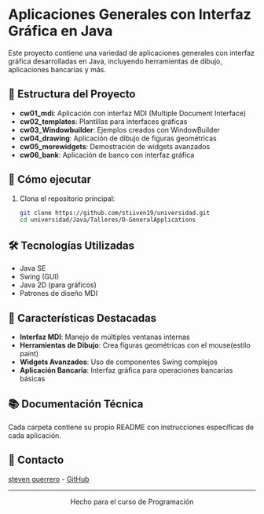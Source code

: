 # Aplicaciones Generales con Interfaz Gráfica en Java

Este proyecto contiene una variedad de aplicaciones generales con interfaz gráfica desarrolladas en Java, incluyendo herramientas de dibujo, aplicaciones bancarias y más.

## 📂 Estructura del Proyecto

- **cw01_mdi**: Aplicación con interfaz MDI (Multiple Document Interface)
- **cw02_templates**: Plantillas para interfaces gráficas
- **cw03_Windowbuilder**: Ejemplos creados con WindowBuilder
- **cw04_drawing**: Aplicación de dibujo de figuras geométricas
- **cw05_morewidgets**: Demostración de widgets avanzados
- **cw06_bank**: Aplicación de banco con interfaz gráfica

## 🚀 Cómo ejecutar

1. Clona el repositorio principal:
   ```bash
   git clone https://github.com/stiiven19/universidad.git
   cd universidad/Java/Talleres/D-GeneralApplications
   ```


## 🛠 Tecnologías Utilizadas

- Java SE
- Swing (GUI)
- Java 2D (para gráficos)
- Patrones de diseño MDI

## 📝 Características Destacadas

- **Interfaz MDI**: Manejo de múltiples ventanas internas
- **Herramientas de Dibujo**: Crea figuras geométricas con el mouse(estilo paint)
- **Widgets Avanzados**: Uso de componentes Swing complejos
- **Aplicación Bancaria**: Interfaz gráfica para operaciones bancarias básicas

## 📚 Documentación Técnica

Cada carpeta contiene su propio README con instrucciones específicas de cada aplicación.

## 📧 Contacto
[steven guerrero](mailto:stiiven19lol@gmail.com) - [GitHub](https://github.com/stiiven19)

---

<div align="center">
  Hecho para el curso de Programación
</div>
